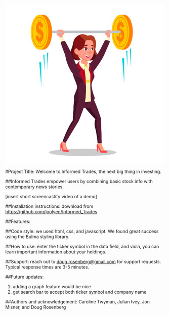 <img src="images/businesswoman.png">

#Project Title: Welcome to Informed Trades, the next big thing in investing.

##Informed Trades empower users by combining basic stock info with contemporary news stories.

[insert short screencastify video of a demo]

##Installation instructions: download from https://github.com/joolyen/Informed_Trades

##Features: 

##Code style: we used html, css, and javascript. We found great success using the Bulma styling library.

##How to use: enter the ticker symbol in the data field, and viola, you can learn important information about your holdings.

##Support: reach out to doug.rosenberg@gmail.com for support requests. Typical response times are 3-5 minutes.

##Future updates:
1) adding a graph feature would be nice
2) get search bar to accept both ticker symbol and company name

##Authors and acknowledgement:
Caroline Twyman, Julian Ivey, Jon Misner, and Doug Rosenberg
